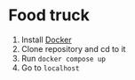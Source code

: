 # Food truck

1. Install [Docker](https://www.docker.com/)
2. Clone repository and cd to it
3. Run `docker compose up`
4. Go to `localhost`
